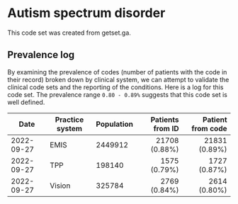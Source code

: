 # Autism spectrum disorder

This code set was created from getset.ga.

## Prevalence log

By examining the prevalence of codes (number of patients with the code in their record) broken down by clinical system, we can attempt to validate the clinical code sets and the reporting of the conditions. Here is a log for this code set. The prevalence range `0.80 - 0.89%` suggests that this code set is well defined.

| Date       | Practice system | Population | Patients from ID | Patient from code |
| ---------- | --------------- | ---------- | ---------------: | ----------------: |
| 2022-09-27 | EMIS            |    2449912 |    21708 (0.88%) |     21831 (0.89%) |
| 2022-09-27 | TPP             |     198140 |     1575 (0.79%) |      1727 (0.87%) |
| 2022-09-27 | Vision          |     325784 |     2769 (0.84%) |      2614 (0.80%) |